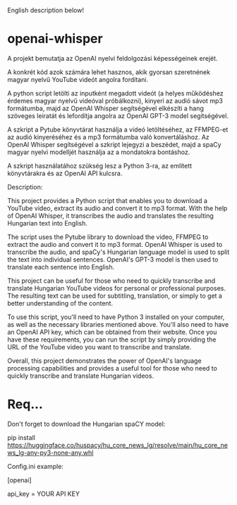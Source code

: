 English description below!
# openai-whisper

A projekt bemutatja az OpenAI nyelvi feldolgozási képességeinek erejét.

A konkrét kód azok számára lehet hasznos, akik gyorsan szeretnének magyar nyelvű YouTube videót angolra fordítani.

A python script letölti az inputként megadott videót (a helyes működéshez érdemes magyar nyelvű videóval próbálkozni), kinyeri az audió sávot mp3 formátumba, majd az OpenAI Whisper segítségével elkészíti a hang szöveges leiratát és lefordítja angolra az OpenAI GPT-3 model segítségével. 

A szkript a Pytube könyvtárat használja a videó letöltéséhez, az FFMPEG-et az audió kinyeréséhez és a mp3 formátumba való konvertáláshoz. Az OpenAI Whisper segítségével a szkript lejegyzi a beszédet, majd a spaCy magyar nyelvi modelljét használja az a mondatokra bontáshoz. 

A szkript használatához szükség lesz a Python 3-ra, az említett könyvtárakra és az OpenAI API kulcsra.

Description:

This project provides a Python script that enables you to download a YouTube video, extract its audio and convert it to mp3 format. With the help of OpenAI Whisper, it transcribes the audio and translates the resulting Hungarian text into English.

The script uses the Pytube library to download the video, FFMPEG to extract the audio and convert it to mp3 format. OpenAI Whisper is used to transcribe the audio, and spaCy's Hungarian language model is used to split the text into individual sentences. OpenAI's GPT-3 model is then used to translate each sentence into English.

This project can be useful for those who need to quickly transcribe and translate Hungarian YouTube videos for personal or professional purposes. The resulting text can be used for subtitling, translation, or simply to get a better understanding of the content.

To use this script, you'll need to have Python 3 installed on your computer, as well as the necessary libraries mentioned above. You'll also need to have an OpenAI API key, which can be obtained from their website. Once you have these requirements, you can run the script by simply providing the URL of the YouTube video you want to transcribe and translate.

Overall, this project demonstrates the power of OpenAI's language processing capabilities and provides a useful tool for those who need to quickly transcribe and translate Hungarian videos.

# Req...

Don't forget to download the Hungarian spaCY model:

pip install https://huggingface.co/huspacy/hu_core_news_lg/resolve/main/hu_core_news_lg-any-py3-none-any.whl

Config.ini example: 

[openai]

api_key = YOUR API KEY
